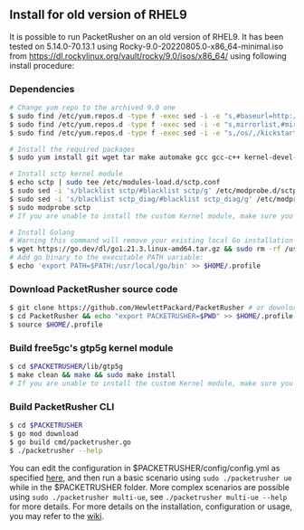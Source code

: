## Install for old version of RHEL9
It is possible to run PacketRusher on an old version of RHEL9. It has been tested on 5.14.0-70.13.1 using Rocky-9.0-20220805.0-x86_64-minimal.iso from https://dl.rockylinux.org/vault/rocky/9.0/isos/x86_64/ using following install procedure:

### Dependencies
```bash
# Change yum repo to the archived 9.0 one
$ sudo find /etc/yum.repos.d -type f -exec sed -i -e "s,#baseurl=http://dl.rockylinux.org/\$contentdir/\$releasever,baseurl=https://download.rockylinux.org/vault/rocky/9.0,g" {} \;
$ sudo find /etc/yum.repos.d -type f -exec sed -i -e "s,mirrorlist,#mirrorlist,g" {} \;
$ sudo find /etc/yum.repos.d -type f -exec sed -i -e "s,/os/,/kickstart/,g" {} \;

# Install the required packages
$ sudo yum install git wget tar make automake gcc gcc-c++ kernel-devel-$(uname -r) kernel-modules-extra-$(uname -r) lksctp-tools lksctp-tools-devel lksctp-tools-doc mokutil

# Install sctp kernel module
$ echo sctp | sudo tee /etc/modules-load.d/sctp.conf
$ sudo sed -i 's/blacklist sctp/#blacklist sctp/g' /etc/modprobe.d/sctp-blacklist.conf
$ sudo sed -i 's/blacklist sctp_diag/#blacklist sctp_diag/g' /etc/modprobe.d/sctp_diag-blacklist.conf
$ sudo modprobe sctp
# If you are unable to install the custom Kernel module, make sure you have Secure boot disabled by running "mokutil --sb-state".

# Install Golang
# Warning this command will remove your existing local Go installation if you have one:
$ wget https://go.dev/dl/go1.21.3.linux-amd64.tar.gz && sudo rm -rf /usr/local/go && sudo tar -C /usr/local -xzf go1.21.3.linux-amd64.tar.gz
# Add go binary to the executable PATH variable:
$ echo 'export PATH=$PATH:/usr/local/go/bin' >> $HOME/.profile
```

### Download PacketRusher source code
```bash
$ git clone https://github.com/HewlettPackard/PacketRusher # or download the ZIP from https://github.com/HewlettPackard/PacketRusher/archive/refs/heads/master.zip and upload it to your Linux server
$ cd PacketRusher && echo "export PACKETRUSHER=$PWD" >> $HOME/.profile
$ source $HOME/.profile
```

### Build free5gc's gtp5g kernel module
```bash
$ cd $PACKETRUSHER/lib/gtp5g
$ make clean && make && sudo make install
# If you are unable to install the custom Kernel module, make sure you have Secure boot disabled by running "mokutil --sb-state".
```

### Build PacketRusher CLI
```bash
$ cd $PACKETRUSHER
$ go mod download
$ go build cmd/packetrusher.go
$ ./packetrusher --help
```

You can edit the configuration in $PACKETRUSHER/config/config.yml as specified [here](https://github.com/HewlettPackard/PacketRusher/wiki/Configuration), and then run a basic scenario using `sudo ./packetrusher ue` while in the $PACKETRUSHER folder.
More complex scenarios are possible using `sudo ./packetrusher multi-ue`, see `./packetrusher multi-ue --help` for more details.
For more details on the installation, configuration or usage, you may refer to the [wiki](https://github.com/HewlettPackard/PacketRusher/wiki).